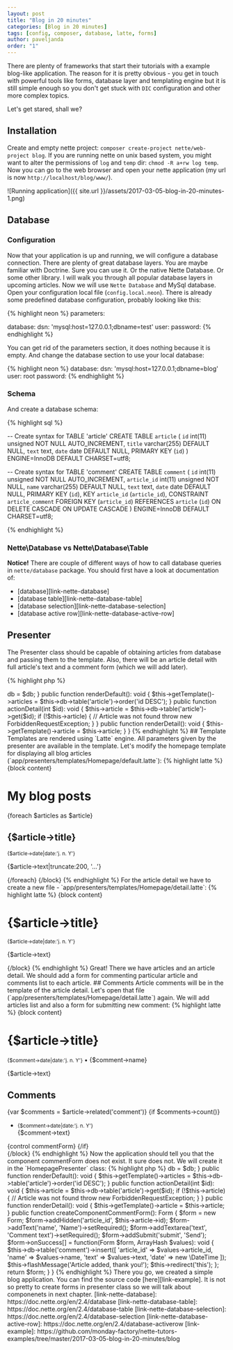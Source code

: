 ```yaml
---
layout: post
title: "Blog in 20 minutes"
categories: [Blog in 20 minutes]
tags: [config, composer, database, latte, forms]
author: paveljanda
order: "1"
---
```


There are plenty of frameworks that start their tutorials with a example blog-like application. The reason for it is pretty obvious - you get in touch with powerful tools like forms, database layer and templating engine but it is still simple enough so you don't get stuck with `DIC` configuration and other more complex topics.

Let's get stared, shall we?

<!--more-->

## Installation

Create and empty nette project: `composer create-project nette/web-project blog`. If you are running nette on unix based system, you might want to alter the permissions of `log` and `temp` dir: `chmod -R a+rw log temp`.
Now you can go to the web browser and open your nette application (my url is now `http://localhost/blog/www/`).

![Running application]({{ site.url }}/assets/2017-03-05-blog-in-20-minutes-1.png)


## Database

### Configuration

Now that your application is up and running, we will configure a database connection. There are plenty of great database layers. You are maybe familiar with Doctrine. Sure you can use it. Or the native Nette Database. Or some other library. I will walk you through all popular database layers in upcoming articles. Now we will use `Nette Database` and MySql database. Open your configuration local file (`config.local.neon`). There is already some predefined database configuration, probably looking like this:

{% highlight neon %}
parameters:


database:
    dsn: 'mysql:host=127.0.0.1;dbname=test'
    user:
    password:
{% endhighlight %}

You can get rid of the parameters section, it does nothing because it is empty. And change the database section to use your local database:

{% highlight neon %}
database:
    dsn: 'mysql:host=127.0.0.1;dbname=blog'
    user: root
    password:
{% endhighlight %}

### Schema

And create a database schema:

{% highlight sql %}

-- Create syntax for TABLE 'article'
CREATE TABLE `article` (
  `id` int(11) unsigned NOT NULL AUTO_INCREMENT,
  `title` varchar(255) DEFAULT NULL,
  `text` text,
  `date` date DEFAULT NULL,
  PRIMARY KEY (`id`)
) ENGINE=InnoDB DEFAULT CHARSET=utf8;

-- Create syntax for TABLE 'comment'
CREATE TABLE `comment` (
  `id` int(11) unsigned NOT NULL AUTO_INCREMENT,
  `article_id` int(11) unsigned NOT NULL,
  `name` varchar(255) DEFAULT NULL,
  `text` text,
  `date` date DEFAULT NULL,
  PRIMARY KEY (`id`),
  KEY `article_id` (`article_id`),
  CONSTRAINT `article_comment` FOREIGN KEY (`article_id`) REFERENCES `article` (`id`) ON DELETE CASCADE ON UPDATE CASCADE
) ENGINE=InnoDB DEFAULT CHARSET=utf8;

{% endhighlight %}

### Nette\Database vs Nette\Database\Table

<i class="fa fa-info"></i> **Notice!** There are couple of different ways of how to call database queries in `nette/database` package. You should first have a look at documentation of:

- [database][link-nette-database]
- [database table][link-nette-database-table]
- [database selection][link-nette-database-selection]
- [database active row][link-nette-database-active-row]


## Presenter

The Presenter class should be capable of obtaining articles from database and passing them to the template. Also, there will be an article detail with full article's text and a comment form (which we will add later).

{% highlight php %}
<?php

declare(strict_types=1);

namespace App\Presenters;

use Nette\Application\ForbiddenRequestException;
use Nette\Application\UI\Presenter;
use Nette\Database\Context;
use Nette\Database\Table\ActiveRow;

class HomepagePresenter extends Presenter
{

    /**
     * @var Context
     */
    private $db;

    /**
     * @var ActiveRow|NULL
     */
    private $article;


    public function __construct(Context $db)
    {
        $this->db = $db;
    }


    public function renderDefault(): void
    {
        $this->getTemplate()->articles = $this->db->table('article')->order('id DESC');
    }


    public function actionDetail(int $id): void
    {
        $this->article = $this->db->table('article')->get($id);

        if (!$this->article) { // Article was not found
            throw new ForbiddenRequestException;
        }
    }


    public function renderDetail(): void
    {
        $this->getTemplate()->article = $this->article;
    }

}
{% endhighlight %}


## Template

Templates are rendered using `Latte` engine. All parameters given by the presenter are available in the template. Let's modify the homepage template for displaying all blog articles (`app/presenters/templates/Homepage/default.latte`):

{% highlight latte %}
{block content}
    <h1>My blog posts</h1>

    {foreach $articles as $article}
        <article>
            <h2><a n:href="detail, $article->id">{$article->title}</a></h2>
            <small>{$article->date|date:'j. n. Y'}</small>
            <p>{$article->text|truncate:200, '...'}</p>
        </article>
    {/foreach}
{/block}
{% endhighlight %}

For the article detail we have to create a new file - `app/presenters/templates/Homepage/detail.latte`:

{% highlight latte %}
{block content}
    <h1>{$article->title}</h1>

    <small>{$article->date|date:'j. n. Y'}</small>
    <p>{$article->text}</p>
{/block}
{% endhighlight %}

Great! There we have articles and an article detail. We should add a form for commenting particular article and comments list to each article.


## Comments

Article comments will be in the template of the article detail. Let's open that file (`app/presenters/templates/Homepage/detail.latte`) again. We will add articles list and also a form for submitting new comment:

{% highlight latte %}
{block content}
    <h1>{$article->title}</h1>

    <small>{$comment->date|date:'j. n. Y'}</small> &bull; {$comment->name}</>
    <p>{$article->text}</p>

    <article>
        <h2>Comments</h2>

        {var $comments = $article->related('comment')}

        {if $comments->count()}
            <ul>
                <li n:foreach="$comments as $comment">
                    <small>{$comment->date|date:'j. n. Y'}</small>
                    <br>
                    {$comment->text}
                </li>
            </ul>

            {control commentForm}
        {/if}
    </article>
{/block}
{% endhighlight %}

Now the application should tell you that the component commentForm does not exist. It sure does not. We will create it in the `HomepagePresenter` class:

{% highlight php %}
<?php

declare(strict_types=1);

namespace App\Presenters;

use Nette\Application\ForbiddenRequestException;
use Nette\Application\UI\Form;
use Nette\Application\UI\Presenter;
use Nette\Database\Context;
use Nette\Database\Table\ActiveRow;
use Nette\Utils\ArrayHash;

class HomepagePresenter extends Presenter
{

  /**
   * @var Context
   */
  private $db;

  /**
   * @var ActiveRow|NULL
   */
  private $article;


  public function __construct(Context $db)
  {
    $this->db = $db;
  }


  public function renderDefault(): void
  {
    $this->getTemplate()->articles = $this->db->table('article')->order('id DESC');
  }


  public function actionDetail(int $id): void
  {
    $this->article = $this->db->table('article')->get($id);

    if (!$this->article) { // Article was not found
      throw new ForbiddenRequestException;
    }
  }


  public function renderDetail(): void
  {
    $this->getTemplate()->article = $this->article;
  }


  public function createComponentCommentForm(): Form
  {
    $form = new Form;

    $form->addHidden('article_id', $this->article->id);
    $form->addText('name', 'Name')->setRequired();
    $form->addTextarea('text', 'Comment text')->setRequired();
    $form->addSubmit('submit', 'Send');

    $form->onSuccess[] = function(Form $form, ArrayHash $values): void {
      $this->db->table('comment')->insert([
        'article_id' => $values->article_id,
        'name' => $values->name,
        'text' => $values->text,
        'date' => new \DateTime
      ]);

      $this->flashMessage('Article added, thank you!');
      $this->redirect('this');
    };

    return $form;
  }

}
{% endhighlight %}

There you go, we created a simple blog application. You can find the source code [here][link-example]. It is not so pretty to create forms in presenter class so we will talk about componenets in next chapter.

[link-nette-database]: https://doc.nette.org/en/2.4/database
[link-nette-database-table]: https://doc.nette.org/en/2.4/database-table
[link-nette-database-selection]: https://doc.nette.org/en/2.4/database-selection
[link-nette-database-active-row]: https://doc.nette.org/en/2.4/database-activerow
[link-example]: https://github.com/monday-factory/nette-tutors-examples/tree/master/2017-03-05-blog-in-20-minutes/blog
